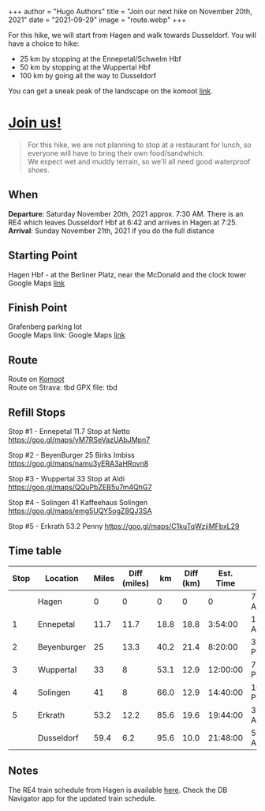 +++
author = "Hugo Authors"
title = "Join our next hike on November 20th, 2021"
date = "2021-09-29"
image = "route.webp"
+++

For this hike, we will start from Hagen and walk towards Dusseldorf.
You will have a choice to hike:  
- 25 km by stopping at the Ennepetal/Schwelm Hbf
- 50 km by stopping at the Wuppertal Hbf
- 100 km by going all the way to Dusseldorf

You can get a sneak peak of the landscape on the komoot [link](https://www.komoot.com/tour/502046977).

# [Join us!](/join-us/)

> For this hike, we are not planning to stop at a restaurant for lunch, so everyone will have to bring their own food/sandwhich.   
> We expect wet and muddy terrain, so we'll all need good waterproof shoes.
  


## When
**Departure**: Saturday November 20th, 2021 approx. 7:30 AM. There is an RE4 which leaves Dusseldorf Hbf at 6:42 and arrives in Hagen at 7:25.     
**Arrival**: Sunday November 21th, 2021 if you do the full distance  

## Starting Point  
Hagen Hbf - at the Berliner Platz, near the McDonald and the clock tower  
Google Maps [link](https://www.google.com/maps/@51.3619643,7.4616263,3a,75y,163.2h,106.84t/data=!3m8!1e1!3m6!1sAF1QipNqQ3MBa7fulHKoTJCSKp6_7ejxZ3oeccXoBxJG!2e10!3e11!6shttps:%2F%2Flh5.googleusercontent.com%2Fp%2FAF1QipNqQ3MBa7fulHKoTJCSKp6_7ejxZ3oeccXoBxJG%3Dw203-h100-k-no-pi0.65721107-ya36.5048-ro0.6529482-fo100!7i7200!8i3600) 

## Finish Point  
Grafenberg parking lot  
Google Maps link:  Google Maps [link](https://goo.gl/maps/eaMJPb4FLPMyKU738)   

## Route
Route on [Komoot](https://www.komoot.com/tour/502046977)    
Route on Strava: tbd
GPX file: tbd

## Refill Stops    
Stop #1 -  Ennepetal 11.7 
Stop at Netto  
https://goo.gl/maps/yM7RSeVazUAbJMpn7  

Stop #2 - BeyenBurger  25
Birks Imbiss  
https://goo.gl/maps/namu3yERA3aHRovn8  
  
Stop #3 - Wuppertal 33
Stop at Aldi
https://goo.gl/maps/QQuPbZEB5u7m4QhG7

Stop #4 -  Solingen 41
Kaffeehaus Solingen
https://goo.gl/maps/emg5UQY5ogZ8QJ3SA

Stop #5 - Erkrath 53.2
Penny
https://goo.gl/maps/C1kuTqWzjiMFbxL29  

## Time table
| Stop | Location    | Miles | Diff (miles) | km   | Diff (km) | Est. Time | Est. Clock  |
|------|-------------|-------|--------------|------|-----------|-----------|-------------|
|      | Hagen       |     0 |            0 |    0 |         0 |         0 |  7:15:00 AM |
|    1 | Ennepetal   |  11.7 |         11.7 | 18.8 |      18.8 |   3:54:00 | 11:24:00 AM |
|    2 | Beyenburger |    25 |         13.3 | 40.2 |      21.4 |   8:20:00 |  3:50:00 PM |
|    3 | Wuppertal   |    33 |            8 | 53.1 |      12.9 |  12:00:00 |  7:30:00 PM |
|    4 | Solingen    |    41 |            8 | 66.0 |      12.9 |  14:40:00 | 10:10:00 PM |
|    5 | Erkrath     |  53.2 |         12.2 | 85.6 |      19.6 |  19:44:00 |  3:14:00 AM |
|      | Dusseldorf  |  59.4 |          6.2 | 95.6 |      10.0 |  21:48:00 |  5:18:00 AM |


## Notes
The RE4 train schedule from Hagen is available [here](Result.pdf). Check the DB Navigator app for the updated train schedule. 
